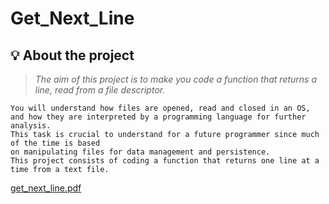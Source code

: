 # Get_Next_Line

## 💡 About the project

> _The aim of this project is to make you code a function that returns a line, read from a file descriptor._

	You will understand how files are opened, read and closed in an OS,
	and how they are interpreted by a programming language for further analysis.
	This task is crucial to understand for a future programmer since much of the time is based
	on manipulating files for data management and persistence.
	This project consists of coding a function that returns one line at a time from a text file.
	

[get_next_line.pdf](https://github.com/athmanenaciri/get_next_line/files/8463307/get_next_line.pdf)
